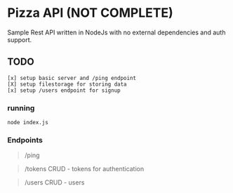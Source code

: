 # Pizza API  (NOT COMPLETE)

Sample Rest API written in NodeJs with no external dependencies and auth support. 



## TODO 

	[x] setup basic server and /ping endpoint
	[X] setup filestorage for storing data 
	[x] setup /users endpoint for signup



### running

	node index.js

### Endpoints
>  /ping

> /tokens
> CRUD - tokens for authentication

> /users
> CRUD - users 
